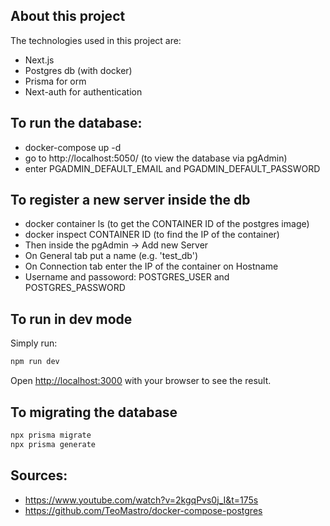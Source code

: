 ## About this project
The technologies used in this project are:
- Next.js
- Postgres db (with docker)
- Prisma for orm
- Next-auth for authentication

## To run the database:
- docker-compose up -d
- go to http://localhost:5050/ (to view the database via pgAdmin)
- enter PGADMIN_DEFAULT_EMAIL and PGADMIN_DEFAULT_PASSWORD

## To register a new server inside the db
- docker container ls (to get the CONTAINER ID of the postgres image)
- docker inspect CONTAINER ID (to find the IP of the container)
- Then inside the pgAdmin -> Add new Server
- On General tab put a name (e.g. 'test_db')
- On Connection tab enter the IP of the container on Hostname
- Username and passoword: POSTGRES_USER and POSTGRES_PASSWORD

## To run in dev mode

Simply run:

```bash
npm run dev
```

Open [http://localhost:3000](http://localhost:3000) with your browser to see the result.

## To migrating the database
```bash
npx prisma migrate
npx prisma generate
```

## Sources:
- https://www.youtube.com/watch?v=2kgqPvs0j_I&t=175s
- https://github.com/TeoMastro/docker-compose-postgres
